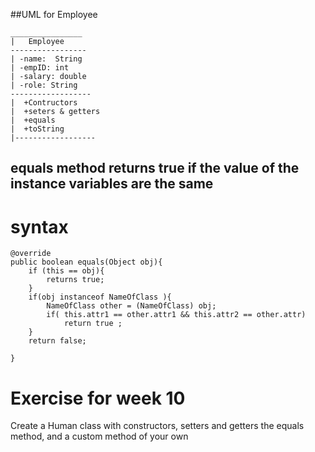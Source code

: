 ##UML for Employee

```
________________
|	Employee
-----------------
| -name:  String 
| -empID: int 
| -salary: double
| -role: String 
------------------
|  +Contructors
|  +seters & getters
|  +equals
|  +toString
|------------------

```

## equals method returns true if the value of the instance variables are the same

# syntax

```
@override
public boolean equals(Object obj){
	if (this == obj){
		returns true;
	}
	if(obj instanceof NameOfClass ){
		NameOfClass other = (NameOfClass) obj;
		if( this.attr1 == other.attr1 && this.attr2 == other.attr)
			return true ;
	}
	return false;

}
```
# Exercise for week 10 
Create a Human class
with constructors, setters and getters
the equals method, and a custom method of your own